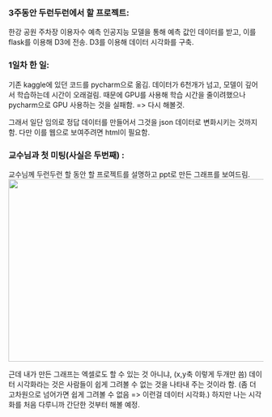 ### 3주동안 두런두런에서 할 프로젝트:
한강 공원 주차장 이용자수 예측 인공지능 모델을 통해 예측 값인 데이터를 받고,
이를 flask를 이용해 D3에 전송.
D3를 이용해 데이터 시각화를 구축.


### 1일차 한 일:
기존 kaggle에 있던 코드를 pycharm으로 옮김.
데이터가 6천개가 넘고, 모델이 깊어서 학습하는데 시간이 오래걸림.
때문에 GPU를 사용해 학습 시간을 줄이려했으나
pycharm으로 GPU 사용하는 것을 실패함. => 다시 해볼것.

그래서 일단 임의로 정답 데이터를 만들어서
그것을 json 데이터로 변화시키는 것까지 함.
다만 이를 웹으로 보여주려면 html이 필요함.


### 교수님과 첫 미팅(사실은 두번째) :
교수님께 두런두런 할 동안 할 프로젝트를 설명하고
ppt로 만든 그래프를 보여드림.
<img src="https://user-images.githubusercontent.com/74500793/144158409-e9d2fcb5-e307-4342-8087-eaa5bd5fd510.PNG"  width="640" height="360">

근데 내가 만든 그래프는 엑셀로도 할 수 있는 것 아니냐,
(x,y축 이렇게 두개만 씀)
데이터 시각화라는 것은 사람들이 쉽게 그려볼 수 없는 것을 나타내 주는 것이라 함.
(좀 더 고차원으로 넘어가면 쉽게 그려볼 수 없음 => 이런걸 데이터 시각화.)
하지만 나는 시각화를 처음 다루니까 간단한 것부터 해볼 예정.


